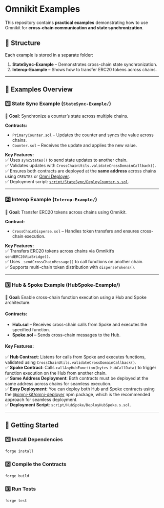 # **Omnikit Examples**

This repository contains **practical examples** demonstrating how to use Omnikit for **cross-chain communication and state synchronization**.

## **📁 Structure**

Each example is stored in a separate folder:

1. **StateSync-Example** – Demonstrates cross-chain state synchronization.
2. **Interop-Example** – Shows how to transfer ERC20 tokens across chains.

---

## **🚀 Examples Overview**

### **1️⃣ State Sync Example (`StateSync-Example/`)**

📌 **Goal:** Synchronize a counter’s state across multiple chains.

**Contracts:**

- `PrimaryCounter.sol` – Updates the counter and syncs the value across chains.
- `Counter.sol` – Receives the update and applies the new value.

**Key Features:**  
✅ Uses `syncStates()` to send state updates to another chain.  
✅ Validates updates with `CrossChainUtils.validateCrossDomainCallback()`.  
✅ Ensures both contracts are deployed at the **same address** across chains using `CREATE3` or [Omni Deployer](https://www.npmjs.com/package/@omni-kit/omni-deployer).  
✅ Deployment script: [`script/StateSync/DeployCounter.s.sol`](script/StateSync/DeployCounter.s.sol).

---

### **2️⃣ Interop Example (`Interop-Example/`)**

📌 **Goal:** Transfer ERC20 tokens across chains using Omnikit.

**Contract:**

- `CrossChainDisperse.sol` – Handles token transfers and ensures cross-chain execution.

**Key Features:**  
✅ Transfers ERC20 tokens across chains via Omnikit’s `sendERC20ViaBridge()`.  
✅ Uses `_sendCrossChainMessage()` to call functions on another chain.  
✅ Supports multi-chain token distribution with `disperseTokens()`.

---

### 3️⃣ Hub & Spoke Example (HubSpoke-Example/)

📌 **Goal:** Enable cross-chain function execution using a Hub and Spoke architecture.

#### **Contracts:**

- **Hub.sol** – Receives cross-chain calls from Spoke and executes the specified function.
- **Spoke.sol** – Sends cross-chain messages to the Hub.

#### **Key Features:**

✅ **Hub Contract**: Listens for calls from Spoke and executes functions, validated using `CrossChainUtils.validateCrossDomainCallback()`.  
✅ **Spoke Contract**: Calls `callAnyHubFunction(bytes hubCallData)` to trigger function execution on the Hub from another chain.  
✅ **Same Address Deployment**: Both contracts must be deployed at the same address across chains for seamless execution.  
✅ **Easy Deployment**: You can deploy both Hub and Spoke contracts using the [@omni-kit/omni-deployer](https://www.npmjs.com/package/@omni-kit/omni-deployer) npm package, which is the recommended approach for seamless deployment.  
✅ **Deployment Script**: `script/HubSpoke/DeployHubSpoke.s.sol`.

---

## **📌 Getting Started**

### **1️⃣ Install Dependencies**

```sh
forge install
```

### **2️⃣ Compile the Contracts**

```sh
forge build
```

### **3️⃣ Run Tests**

```sh
forge test
```
